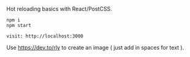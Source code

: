 Hot reloading basics with React/PostCSS.
```
npm i 
npm start

visit: http://localhost:3000
```

Use https://dev.to/rly to create an image ( just add in spaces for text ).
